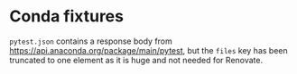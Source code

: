 # Conda fixtures

`pytest.json` contains a response body from https://api.anaconda.org/package/main/pytest, but the `files` key has been truncated to one element as it is huge and not needed for Renovate.

